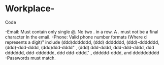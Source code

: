 Workplace-
==========
Code

-Email: Must contain only single @. No two . in a row. A . must not be a final character
In the email.
-Phone: Valid phone number formats (Where d represents a digit)"
include (ddd)ddddddd, (ddd) ddddddd, (ddd)-ddddddd, (ddd)-ddd-dddd, (ddd)ddd-dddd"
, (ddd) ddd-dddd, ddd-ddd-dddd, ddd ddddddd, ddd-ddddddd, ddd ddd-dddd,"
, dddddd-dddd, and dddddddddd
-Passwords must match.

